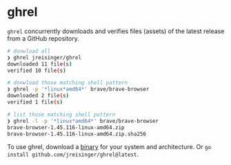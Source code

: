 # ghrel

`ghrel` concurrently downloads and verifies files (assets) of the latest release from a GitHub repository.

```sh
# donwload all
❯ ghrel jreisinger/ghrel
downloaded 11 file(s)
verified 10 file(s)

# donwload those matching shell pattern
❯ ghrel -p '*linux*amd64*' brave/brave-browser
downloaded 2 file(s)
verified 1 file(s)

# list those matching shell pattern
❯ ghrel -l -p '*linux*amd64*' brave/brave-browser
brave-browser-1.45.116-linux-amd64.zip
brave-browser-1.45.116-linux-amd64.zip.sha256
```

To use ghrel, download a [binary](https://github.com/jreisinger/ghrel/releases) for your system and architecture. Or `go install github.com/jreisinger/ghrel@latest`.
